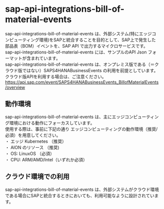 # sap-api-integrations-bill-of-material-events  
sap-api-integrations-bill-of-material-events は、外部システム(特にエッジコンピューティング環境)をSAPと統合することを目的として、SAP上で発生した部品表（BOM）イベントを、SAP API で出力するマイクロサービスです。  
sap-api-integrations-bill-of-material-events には、サンプルのAPI Json フォーマットが含まれています。  
sap-api-integrations-bill-of-material-events は、オンプレミス版である（＝クラウド版ではない）SAPS4HANABusinessEvents の利用を前提としています。クラウド版APIを利用する場合は、ご注意ください。  
https://api.sap.com/event/SAPS4HANABusinessEvents_BillofMaterialEvents/overview

## 動作環境
sap-api-integrations-bill-of-material-events は、主にエッジコンピューティング環境における動作にフォーカスしています。  
使用する際は、事前に下記の通り エッジコンピューティングの動作環境（推奨/必須）を用意してください。  
・ エッジ Kubernetes （推奨）  
・ AION のリソース （推奨)  
・ OS: LinuxOS （必須）  
・ CPU: ARM/AMD/Intel（いずれか必須）  

## クラウド環境での利用  
sap-api-integrations-bill-of-material-events は、外部システムがクラウド環境である場合にSAPと統合するときにおいても、利用可能なように設計されています。  